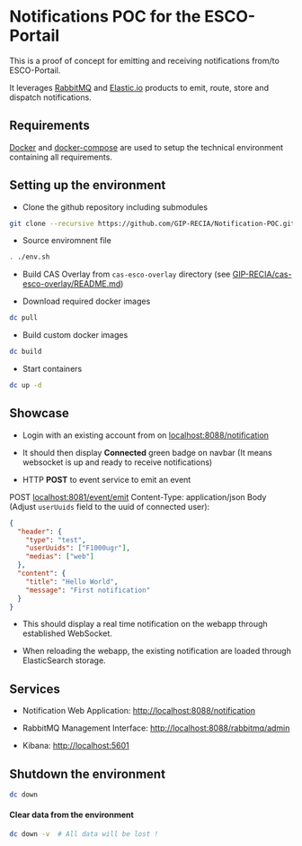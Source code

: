 # Notifications POC for the ESCO-Portail

This is a proof of concept for emitting and receiving notifications from/to ESCO-Portail.

It leverages [RabbitMQ](http://www.rabbitmq.com/) and [Elastic.io](https://www.elastic.co) products to emit, route, 
store and dispatch notifications.

## Requirements

[Docker](https://www.docker.com/) and [docker-compose](https://docs.docker.com/compose/) are used to setup the 
technical environment containing all requirements.

## Setting up the environment

* Clone the github repository including submodules

```bash
git clone --recursive https://github.com/GIP-RECIA/Notification-POC.git
```

* Source enviromnent file

```bash
. ./env.sh
```

* Build CAS Overlay from `cas-esco-overlay` directory (see [GIP-RECIA/cas-esco-overlay/README.md](https://github.com/GIP-RECIA/cas-esco-overlay/blob/master/README.md))

* Download required docker images

```bash
dc pull
```

* Build custom docker images

```bash
dc build
```

* Start containers

```bash
dc up -d
```

## Showcase

- Login with an existing account from on [localhost:8088/notification](http://localhost/notification)

- It should then display **Connected** green badge on navbar (It means websocket is up and ready to receive notifications)

- HTTP **POST** to event service to emit an event

POST [localhost:8081/event/emit](localhost:8081/event/emit)
Content-Type: application/json
Body (Adjust `userUuids` field to the uuid of connected user):

```json
{
  "header": {
    "type": "test",
    "userUuids": ["F1000ugr"],
    "medias": ["web"]
  },
  "content": {
    "title": "Hello World",
    "message": "First notification"
  }
}
```

- This should display a real time notification on the webapp through established WebSocket.

- When reloading the webapp, the existing notification are loaded through ElasticSearch storage.

## Services

- Notification Web Application: [http://localhost:8088/notification](http://localhost/notification)

- RabbitMQ Management Interface: [http://localhost:8088/rabbitmq/admin](http://localhost/rabbitmq/admin)

- Kibana: [http://localhost:5601](http://localhost:5061)

## Shutdown the environment

```bash
dc down
```

#### Clear data from the environment

```bash
dc down -v  # All data will be lost !
```